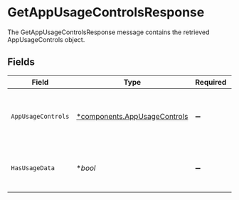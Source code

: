 # GetAppUsageControlsResponse

The GetAppUsageControlsResponse message contains the retrieved AppUsageControls object.


## Fields

| Field                                                                           | Type                                                                            | Required                                                                        | Description                                                                     |
| ------------------------------------------------------------------------------- | ------------------------------------------------------------------------------- | ------------------------------------------------------------------------------- | ------------------------------------------------------------------------------- |
| `AppUsageControls`                                                              | [*components.AppUsageControls](../../models/components/appusagecontrols.md)     | :heavy_minus_sign:                                                              | The AppUsageControls object describes some peripheral configuration for an app. |
| `HasUsageData`                                                                  | **bool*                                                                         | :heavy_minus_sign:                                                              | HasUsageData is false if the access entitlement for this app has no usage data. |